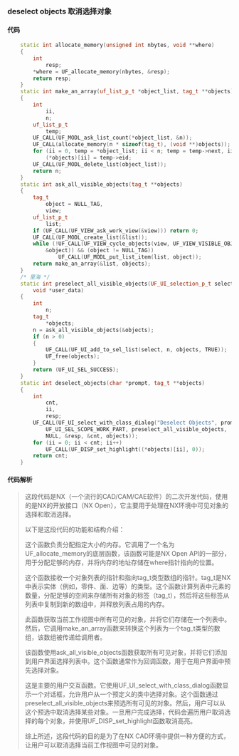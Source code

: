 ### deselect objects 取消选择对象

#### 代码

```cpp
    static int allocate_memory(unsigned int nbytes, void **where)  
    {  
        int  
            resp;  
        *where = UF_allocate_memory(nbytes, &resp);  
        return resp;  
    }  
    static int make_an_array(uf_list_p_t *object_list, tag_t **objects)  
    {  
        int  
            ii,  
            n;  
        uf_list_p_t  
            temp;  
        UF_CALL(UF_MODL_ask_list_count(*object_list, &n));  
        UF_CALL(allocate_memory(n * sizeof(tag_t), (void **)objects));  
        for (ii = 0, temp = *object_list; ii < n; temp = temp->next, ii++)  
            (*objects)[ii] = temp->eid;  
        UF_CALL(UF_MODL_delete_list(object_list));  
        return n;  
    }  
    static int ask_all_visible_objects(tag_t **objects)  
    {  
        tag_t  
            object = NULL_TAG,  
            view;  
        uf_list_p_t  
            list;  
        if (UF_CALL(UF_VIEW_ask_work_view(&view))) return 0;  
        UF_CALL(UF_MODL_create_list(&list));  
        while (!UF_CALL(UF_VIEW_cycle_objects(view, UF_VIEW_VISIBLE_OBJECTS,  
            &object)) && (object != NULL_TAG))  
                UF_CALL(UF_MODL_put_list_item(list, object));  
        return make_an_array(&list, objects);  
    }  
    /* 里海 */  
    static int preselect_all_visible_objects(UF_UI_selection_p_t select,  
        void *user_data)  
    {  
        int  
            n;  
        tag_t  
            *objects;  
        n = ask_all_visible_objects(&objects);  
        if (n > 0)  
        {  
            UF_CALL(UF_UI_add_to_sel_list(select, n, objects, TRUE));  
            UF_free(objects);  
        }  
        return (UF_UI_SEL_SUCCESS);  
    }  
    static int deselect_objects(char *prompt, tag_t **objects)  
    {  
        int  
            cnt,  
            ii,  
            resp;  
        UF_CALL(UF_UI_select_with_class_dialog("Deselect Objects", prompt,  
            UF_UI_SEL_SCOPE_WORK_PART, preselect_all_visible_objects,  
            NULL, &resp, &cnt, objects));  
        for (ii = 0; ii < cnt; ii++)  
            UF_CALL(UF_DISP_set_highlight((*objects)[ii], 0));  
        return cnt;  
    }

```

#### 代码解析

> 这段代码是NX（一个流行的CAD/CAM/CAE软件）的二次开发代码，使用的是NX的开放接口（NX Open），它主要用于处理在NX环境中可见对象的选择和取消选择。
>
> 以下是这段代码的功能和结构介绍：
>
> 这个函数负责分配指定大小的内存。它调用了一个名为UF_allocate_memory的底层函数，该函数可能是NX Open API的一部分，用于分配足够的内存，并将内存的地址存储在where指针指向的位置。
>
> 这个函数接收一个对象列表的指针和指向tag_t类型数组的指针。tag_t是NX中表示实体（例如，零件、面、边等）的类型。这个函数计算列表中元素的数量，分配足够的空间来存储所有对象的标签（tag_t），然后将这些标签从列表中复制到新的数组中，并释放列表占用的内存。
>
> 此函数获取当前工作视图中所有可见的对象，并将它们存储在一个列表中。然后，它调用make_an_array函数来转换这个列表为一个tag_t类型的数组，该数组被传递给调用者。
>
> 该函数使用ask_all_visible_objects函数获取所有可见对象，并将它们添加到用户界面选择列表中。这个函数通常作为回调函数，用于在用户界面中预先选择对象。
>
> 这是主要的用户交互函数。它使用UF_UI_select_with_class_dialog函数显示一个对话框，允许用户从一个预定义的类中选择对象。这个函数通过preselect_all_visible_objects来预选所有可见的对象。然后，用户可以从这个预选中取消选择某些对象。一旦用户完成选择，代码会遍历用户取消选择的每个对象，并使用UF_DISP_set_highlight函数取消高亮。
>
> 综上所述，这段代码的目的是为了在NX CAD环境中提供一种方便的方式，让用户可以取消选择当前工作视图中可见的对象。
>
